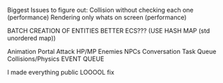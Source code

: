 Biggest Issues to figure out:
Collision without checking each one (performance)
Rendering only whats on screen (performance)

BATCH CREATION OF ENTITIES
BETTER ECS??? (USE HASH MAP (std unordered map))

Animation
Portal
Attack
HP/MP
Enemies
NPCs
Conversation
Task Queue
Collisions/Physics
EVENT QUEUE

I made everything public LOOOOL fix